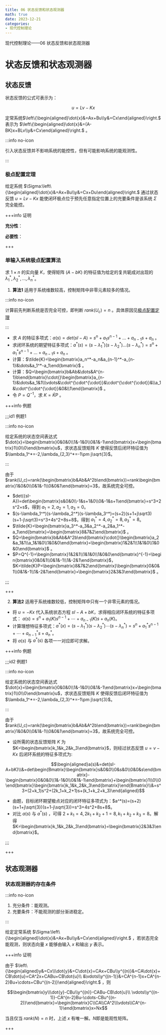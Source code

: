 ```yaml
---
title: 06 状态反馈和状态观测器
math: true
date: 2023-12-21
categories:
- 现代控制理论
---
```


现代控制理论——06 状态反馈和状态观测器

<!-- more -->

# 状态反馈和状态观测器

## 状态反馈

状态反馈的公式可表示为：

$$u=Lv-Kx     \tag{1}$$

定常系统$\left\{\begin{aligned}\dot{x}&=Ax+Bu\\y&=Cx\end{aligned}\right.$ 表示为 $\left\{\begin{aligned}\dot{x}&=(A-BK)x+BLv\\y&=Cx\end{aligned}\right.$ 。

:::info no-icon

引入状态反馈并不影响系统的能控性，但有可能影响系统的能观测性。

:::

### 极点配置定理

给定系统 $\Sigma:\left\{\begin{aligned}\dot{x}&=Ax+Bu\\y&=Cx+Du\end{aligned}\right.$ 通过状态反馈 $u=Lv-Kx$ 能使闭环极点位于预先任意指定位置上的充要条件是该系统 $\Sigma$ 完全能控。

+++info 证明

**充分性**：



**必要性**：



+++

### 单输入系统极点配置算法

求 $1\times n$ 的实向量 $K$，使得矩阵 $(A-bK)$ 的特征值为给定的复共轭成对出现的 $\lambda_1^*,\lambda_2^*,\dots,\lambda_n^*$。

1. **算法1**  适用于系统维数较高，控制矩阵中非零元素较多的情况。

:::info no-icon

计算前先判断系统是否完全可控，即判断 $rank(U_c)=n$ 。具体原因见[极点配置定理](#极点配置定理)

:::

+ 求 $A$ 的特征多项式：$a(s)=det(sI-A)=s^n+a_1s^{n-1}+\dots+a_{n-1}s+a_n$ 。
+ 求闭环系统的期望特征多项式：$a^*(s)=(s-\lambda_1^*)(s-\lambda_2^*)\dots (s-\lambda_n^*)=s^n+a_1^*s^{n-1}+\dots+a_{n-1}s+a_n$ 。
+ 计算：$\tilde{K}=\begin{bmatrix}a_n^*-a_n&a_{n-1}^*-a_{n-1}&\dots&a_1^*-a_1\end{bmatrix}$ 。
+ 计算：$Q=\begin{bmatrix}b&Ab&\dots&A^{n-1}b\end{bmatrix}\cdot{}\begin{bmatrix}a_{n-1}&\dots&a_1&1\\\vdots&\cdot^{\cdot^{\cdot}}&\cdot^{\cdot^{\cdot}}&\\a_1&\cdot^{\cdot^{\cdot}}&0&\\1\end{bmatrix}$ 。
+ 令 $P=Q^{-1}$，求 $K=\tilde{K}P$ 。

+++info 例题

;;;id1 例题1

:::info no-icon

给定系统的状态空间表达式 $\dot{x}=\begin{bmatrix}0&0&0\\1&-1&0\\0&1&-1\end{bmatrix}x+\begin{bmatrix}1\\0\\0\end{bmatrix}u$，求状态反馈矩阵 $K$ 使得反馈后闭环特征值为 $\lambda_1^*=-2,\lambda_{2,3}^*=-1\pm j\sqrt{3}$。

:::

由于 $rank(U_c)=rank(\begin{bmatrix}b&Ab&A^2b\end{bmatrix})=rank\begin{bmatrix}1&0&0\\0&1&-1\\0&0&1\end{bmatrix}=3$，故系统完全可控。

+ $det({sI-A})=det\begin{bmatrix}s&0&0\\-1&s+1&0\\0&-1&s+1\end{bmatrix}=s^3+2s^2+s$，得到 $a_1=2,a_2=1,a_3=0$。
+ $(s-\lambda_1^*)(s-\lambda_2^*)(s-\lambda_3^*)=(s+2)(s+1+j\sqrt3)(s+1-j\sqrt3)=s^3+4s^2+8s+8$，得到 $a_1^*=4,a_2^*=8,a_3^*=8$。
+ $\tilde{K}=\begin{bmatrix}a_3^*-a_3&a_2^*-a_2&a_1^*-a_1\end{bmatrix}=\begin{bmatrix}8&7&2\end{bmatrix}$ 。
+ $Q=\begin{bmatrix}b&Ab&A^2b\end{bmatrix}\cdot{}\begin{bmatrix}a_2&a_1&1\\a_1&1&0\\1&0&0\end{bmatrix}=\begin{bmatrix}1&2&1\\1&1&0\\1&0&0\end{bmatrix}$ 。
+  $P=Q^{-1}=\begin{bmatrix}1&2&1\\1&1&0\\1&0&0\end{bmatrix}^{-1}=\begin{bmatrix}0&0&1\\0&1&-1\\1&-2&1\end{bmatrix}$， $K=\tilde{K}P=\begin{bmatrix}8&7&2\end{bmatrix}\begin{bmatrix}0&0&1\\0&1&-1\\1&-2&1\end{bmatrix}=\begin{bmatrix}2&3&3\end{bmatrix}$ 。

;;;

+++

2. **算法2**  适用于系统维数较低，控制矩阵中只有一个非零元素的情况。

+ 将 $u=-Kx$ 代入系统状态方程 $sI-A+bK$，求得相应闭环系统的特征多项式： $a(s)=s^n+a_1(K)s^{n-1}+\cdots+a_{n-1}(K)s+a_n(K)$。
+ 计算理想特征多项式：$a^*(x)=(s-\lambda_1^*)(s-\lambda_2^*)\cdots(s-\lambda_n^*)=s^n+a_1^*s^{n-1}+\cdots+a_{n-1}^*s+a_n^*$。
+ 将 $a(s)$ 与 $a^*(s)$ 各项一一对应即可求解。

+++info 例题

;;;id2 例题1

:::info no-icon

给定系统的状态空间表达式 $\dot{x}=\begin{bmatrix}0&0&0\\1&-1&0\\0&1&-1\end{bmatrix}x+\begin{bmatrix}1\\0\\0\end{bmatrix}u$，求状态反馈矩阵 $K$ 使得反馈后闭环特征值为 $\lambda_1^*=-2,\lambda_{2,3}^*=-1\pm j\sqrt{3}$。

:::

由于 $rank(U_c)=rank(\begin{bmatrix}b&Ab&A^2b\end{bmatrix})=rank\begin{bmatrix}1&0&0\\0&1&-1\\0&0&1\end{bmatrix}=3$，故系统完全可控。

+ 设所需的状态反馈矩阵 $K$ 为 $K=\begin{bmatrix}k_1&k_2&k_3\end{bmatrix}$，则经过状态反馈 $u=v-Kx$ 后闭环系统的特征多项式为:

$$\begin{aligned}a(s)&=det(sI-A+bK)\\&=det\begin{Bmatrix}\begin{bmatrix}s&0&0\\0&s&0\\0&0&s\end{bmatrix}-\begin{bmatrix}0&0&0\\1&-1&0\\0&1&-1\end{bmatrix}+\begin{bmatrix}1\\0\\0\end{bmatrix}\begin{bmatrix}k_1&k_2&k_3\end{bmatrix}\end{Bmatrix}\\&=s^3+(2+k_1)s^2+(2k_1+k_2+1)s+(k_1+k_2+k_3)\end{aligned}$$

+ 由题，目标闭环期望极点对应的闭环特征多项式为：$a^*(s)=(s+2)(s+1+j\sqrt{3})(s+1-j\sqrt{3})=s^3+4s^2+8s+8$。
+ 对比 $a(s)$ 与 $a^*(s)$ ，可得 $2+k_1=4,2k_1+k_2+1=8,k_1+k_2+k_3=8$。解得 $K=\begin{bmatrix}k_1&k_2&k_3\end{bmatrix}=\begin{bmatrix}2&3&3\end{bmatrix}$。

;;;

+++

## 状态观测器

### 状态观测器的存在条件

:::info no-icon

1. 充分条件：能观测。
2. 充要条件：不能观测的部分渐进稳定。

:::

 给定定常系统 $\Sigma:\left\{\begin{aligned}\dot{x}&=Ax+Bu\\y&=Cx\end{aligned}\right.$ ，若状态完全能观测，则状态向量 $x$ 能够由输入 $x$ 和输出 $y$ 表示。

+++info 证明

由于 $\left\{\begin{aligned}y&=Cx\\\dot{y}&=C\dot{x}=CAx+CBu\\y^{(n)}&=CA\dot{x}+CB\dot{u}=CA^2x+CABu+CB\dot{u}\\ &\vdots\\y^{(n-1)}&=CA^{n-1}x+CA^{n-2}Bu+\cdots+CBu^{(n-2)}\end{aligned}\right.$ ，则

$$\begin{bmatrix}y\\\dot{y}-CBu\\y^{(n)}-CABu-CB\dot{u}\\ \vdots\\y^{(n-1)}-CA^{n-2}Bu-\cdots-CBu^{(n-2)}\end{bmatrix}=\begin{bmatrix}C\\CA\\CA^2\\\vdots\\CA^{n-1}\end{bmatrix}x=Nx$$

当且仅当 $rank(N)=n$ 时，上述 $x$ 有唯一解。$N$即是能观性矩阵。

+++











